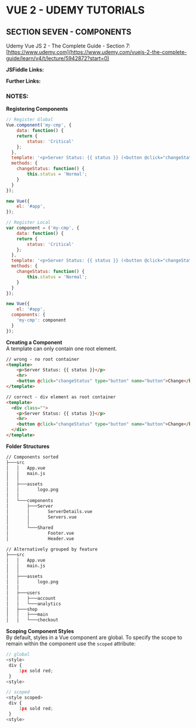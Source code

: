 # VUE 2 - UDEMY TUTORIALS #

## SECTION SEVEN - COMPONENTS  ##
Udemy Vue JS 2 - The Complete Guide - Section 7: [https://www.udemy.com](https://www.udemy.com/vuejs-2-the-complete-guide/learn/v4/t/lecture/5942872?start=0)

**JSFiddle Links:**  


**Further Links:**  


### NOTES: ###
**Registering Components**  
```javascript
// Register Global
Vue.component('my-cmp', {
	data: function() {
  	return {
    	status: 'Critical'
    };
  },
  template: '<p>Server Status: {{ status }} (<button @click="changeStatus">Change</button>)</p>',
  methods: {
  	changeStatus: function() {
    	this.status = 'Normal';
    }
  }
});

new Vue({
	el: '#app',
});

// Register Local
var component = ('my-cmp', {
	data: function() {
  	return {
    	status: 'Critical'
    };
  },
  template: '<p>Server Status: {{ status }} (<button @click="changeStatus">Change</button>)</p>',
  methods: {
  	changeStatus: function() {
    	this.status = 'Normal';
    }
  }
});

new Vue({
	el: '#app',
  components: {
  	'my-cmp': component
  }
});
```

**Creating a Component**  
A template can only contain one root element.
```html
// wrong - no root container
<template>
    <p>Server Status: {{ status }}</p>
    <hr>
    <button @click="changeStatus" type="button" name="button">Change</button>
</template>

// correct - div element as root container
<template>
  <div class="">
    <p>Server Status: {{ status }}</p>
    <hr>
    <button @click="changeStatus" type="button" name="button">Change</button>
  </div>
</template>
```

**Folder Structures**
```bash
// Components sorted
├───src
│   │   App.vue
│   │   main.js
│   │
│   ├───assets
│   │       logo.png
│   │
│   └───components
│       ├───Server
│       │       ServerDetails.vue
│       │       Servers.vue
│       │
│       └───Shared
│               Footer.vue
│               Header.vue

// Alternatively grouped by feature
├───src
│   │   App.vue
│   │   main.js
│   │
│   ├───assets
│   │       logo.png
│   │
│   ├───users
│   │   ├───account
│   │   └───analytics
│   ├───shop
│   │   ├───main
│   │   └───checkout
```
**Scoping Component Styles**  
By default, styles in a Vue component are global.  To specify the scope to remain within the component use the `scoped` attribute:
```javascript
// global
<style>
 div {
	 1px sold red;
 }
<style>

// scoped
<style scoped>
 div {
	 1px sold red;
 }
<style>
```
